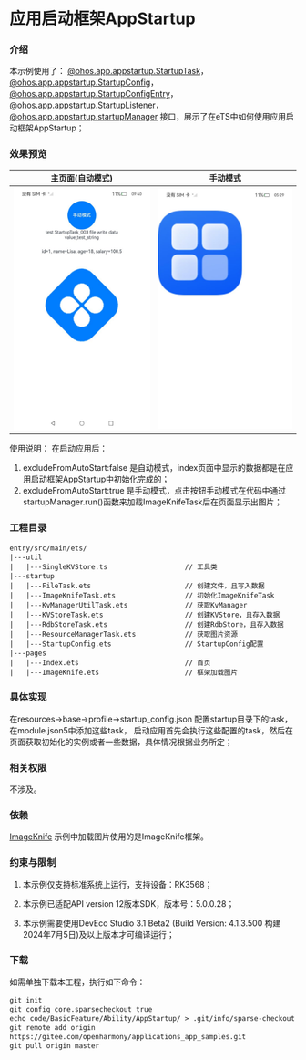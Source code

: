 # 应用启动框架AppStartup

### 介绍

本示例使用了：
[@ohos.app.appstartup.StartupTask](https://gitee.com/openharmony/docs/blob/master/zh-cn/application-dev/reference/apis-ability-kit/js-apis-app-appstartup-startupTask.md)，
[@ohos.app.appstartup.StartupConfig](https://gitee.com/openharmony/docs/blob/master/zh-cn/application-dev/reference/apis-ability-kit/js-apis-app-appstartup-startupConfig.md)，
[@ohos.app.appstartup.StartupConfigEntry](https://gitee.com/openharmony/docs/blob/master/zh-cn/application-dev/reference/apis-ability-kit/js-apis-app-appstartup-startupConfigEntry.md)，
[@ohos.app.appstartup.StartupListener](https://gitee.com/openharmony/docs/blob/master/zh-cn/application-dev/reference/apis-ability-kit/js-apis-app-appstartup-startupListener.md)，
[@ohos.app.appstartup.startupManager](https://gitee.com/openharmony/docs/blob/master/zh-cn/application-dev/reference/apis-ability-kit/js-apis-app-appstartup-startupManager.md)
接口，展示了在eTS中如何使用应用启动框架AppStartup；

### 效果预览

|              主页面(自动模式)              |            手动模式            | 
|:-----------------------------------:|:-----------------------------------------:|
| <img src="screenshots/index.png" /> | <img src="screenshots/ImageKnife.png"  /> | 

使用说明： 
 在启动应用后：
 1. excludeFromAutoStart:false 是自动模式，index页面中显示的数据都是在应用启动框架AppStartup中初始化完成的；
 2. excludeFromAutoStart:true 是手动模式，点击按钮手动模式在代码中通过startupManager.run()函数来加载ImageKnifeTask后在页面显示出图片；

### 工程目录

```
entry/src/main/ets/
|---util
|   |---SingleKVStore.ts                   // 工具类
|---startup
|   |---FileTask.ets                       // 创建文件，且写入数据
|   |---ImageKnifeTask.ets                 // 初始化ImageKnifeTask
|   |---KvManagerUtilTask.ets              // 获取KvManager
|   |---KVStoreTask.ets                    // 创建KVStore，且存入数据
|   |---RdbStoreTask.ets                   // 创建RdbStore，且存入数据
|   |---ResourceManagerTask.ets            // 获取图片资源
|   |---StartupConfig.ets                  // StartupConfig配置
|---pages
|   |---Index.ets                          // 首页
|   |---ImageKnife.ets                     // 框架加载图片
```

### 具体实现

在resources->base->profile->startup_config.json 配置startup目录下的task，在module.json5中添加这些task，
启动应用首先会执行这些配置的task，然后在页面获取初始化的实例或者一些数据，具体情况根据业务所定；

### 相关权限

不涉及。

### 依赖

[ImageKnife](https://gitee.com/openharmony-tpc/ImageKnife) 示例中加载图片使用的是ImageKnife框架。

### 约束与限制

1. 本示例仅支持标准系统上运行，支持设备：RK3568；

2. 本示例已适配API version 12版本SDK，版本号：5.0.0.28；

3. 本示例需要使用DevEco Studio 3.1 Beta2 (Build Version: 4.1.3.500 构建 2024年7月5日)及以上版本才可编译运行；

### 下载

如需单独下载本工程，执行如下命令：

```
git init
git config core.sparsecheckout true
echo code/BasicFeature/Ability/AppStartup/ > .git/info/sparse-checkout
git remote add origin https://gitee.com/openharmony/applications_app_samples.git
git pull origin master
```